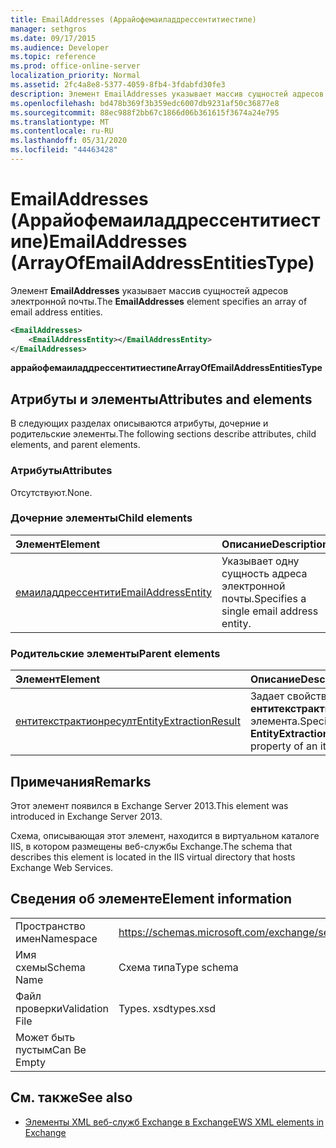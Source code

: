 ```yaml
---
title: EmailAddresses (Аррайофемаиладдрессентитиестипе)
manager: sethgros
ms.date: 09/17/2015
ms.audience: Developer
ms.topic: reference
ms.prod: office-online-server
localization_priority: Normal
ms.assetid: 2fc4a8e8-5377-4059-8fb4-3fdabfd30fe3
description: Элемент EmailAddresses указывает массив сущностей адресов электронной почты.
ms.openlocfilehash: bd478b369f3b359edc6007db9231af50c36877e8
ms.sourcegitcommit: 88ec988f2bb67c1866d06b361615f3674a24e795
ms.translationtype: MT
ms.contentlocale: ru-RU
ms.lasthandoff: 05/31/2020
ms.locfileid: "44463428"
---
```

# <a name="emailaddresses-arrayofemailaddressentitiestype"></a><span data-ttu-id="4d372-103">EmailAddresses (Аррайофемаиладдрессентитиестипе)</span><span class="sxs-lookup"><span data-stu-id="4d372-103">EmailAddresses (ArrayOfEmailAddressEntitiesType)</span></span>

<span data-ttu-id="4d372-104">Элемент **EmailAddresses** указывает массив сущностей адресов электронной почты.</span><span class="sxs-lookup"><span data-stu-id="4d372-104">The **EmailAddresses** element specifies an array of email address entities.</span></span> 
  
```XML
<EmailAddresses>
    <EmailAddressEntity></EmailAddressEntity>
</EmailAddresses>
```

 <span data-ttu-id="4d372-105">**аррайофемаиладдрессентитиестипе**</span><span class="sxs-lookup"><span data-stu-id="4d372-105">**ArrayOfEmailAddressEntitiesType**</span></span>
## <a name="attributes-and-elements"></a><span data-ttu-id="4d372-106">Атрибуты и элементы</span><span class="sxs-lookup"><span data-stu-id="4d372-106">Attributes and elements</span></span>

<span data-ttu-id="4d372-107">В следующих разделах описываются атрибуты, дочерние и родительские элементы.</span><span class="sxs-lookup"><span data-stu-id="4d372-107">The following sections describe attributes, child elements, and parent elements.</span></span>
  
### <a name="attributes"></a><span data-ttu-id="4d372-108">Атрибуты</span><span class="sxs-lookup"><span data-stu-id="4d372-108">Attributes</span></span>

<span data-ttu-id="4d372-109">Отсутствуют.</span><span class="sxs-lookup"><span data-stu-id="4d372-109">None.</span></span>
  
### <a name="child-elements"></a><span data-ttu-id="4d372-110">Дочерние элементы</span><span class="sxs-lookup"><span data-stu-id="4d372-110">Child elements</span></span>

|<span data-ttu-id="4d372-111">**Элемент**</span><span class="sxs-lookup"><span data-stu-id="4d372-111">**Element**</span></span>|<span data-ttu-id="4d372-112">**Описание**</span><span class="sxs-lookup"><span data-stu-id="4d372-112">**Description**</span></span>|
|:-----|:-----|
|[<span data-ttu-id="4d372-113">емаиладдрессентити</span><span class="sxs-lookup"><span data-stu-id="4d372-113">EmailAddressEntity</span></span>](emailaddressentity.md) <br/> |<span data-ttu-id="4d372-114">Указывает одну сущность адреса электронной почты.</span><span class="sxs-lookup"><span data-stu-id="4d372-114">Specifies a single email address entity.</span></span>  <br/> |
   
### <a name="parent-elements"></a><span data-ttu-id="4d372-115">Родительские элементы</span><span class="sxs-lookup"><span data-stu-id="4d372-115">Parent elements</span></span>

|<span data-ttu-id="4d372-116">**Элемент**</span><span class="sxs-lookup"><span data-stu-id="4d372-116">**Element**</span></span>|<span data-ttu-id="4d372-117">**Описание**</span><span class="sxs-lookup"><span data-stu-id="4d372-117">**Description**</span></span>|
|:-----|:-----|
|[<span data-ttu-id="4d372-118">ентитекстрактионресулт</span><span class="sxs-lookup"><span data-stu-id="4d372-118">EntityExtractionResult</span></span>](entityextractionresult.md) <br/> |<span data-ttu-id="4d372-119">Задает свойство **ентитекстрактионресулт** элемента.</span><span class="sxs-lookup"><span data-stu-id="4d372-119">Specifies the **EntityExtractionResult** property of an item.</span></span>  <br/> |
   
## <a name="remarks"></a><span data-ttu-id="4d372-120">Примечания</span><span class="sxs-lookup"><span data-stu-id="4d372-120">Remarks</span></span>

<span data-ttu-id="4d372-121">Этот элемент появился в Exchange Server 2013.</span><span class="sxs-lookup"><span data-stu-id="4d372-121">This element was introduced in Exchange Server 2013.</span></span>
  
<span data-ttu-id="4d372-122">Схема, описывающая этот элемент, находится в виртуальном каталоге IIS, в котором размещены веб-службы Exchange.</span><span class="sxs-lookup"><span data-stu-id="4d372-122">The schema that describes this element is located in the IIS virtual directory that hosts Exchange Web Services.</span></span>
  
## <a name="element-information"></a><span data-ttu-id="4d372-123">Сведения об элементе</span><span class="sxs-lookup"><span data-stu-id="4d372-123">Element information</span></span>

|||
|:-----|:-----|
|<span data-ttu-id="4d372-124">Пространство имен</span><span class="sxs-lookup"><span data-stu-id="4d372-124">Namespace</span></span>  <br/> |https://schemas.microsoft.com/exchange/services/2006/types  <br/> |
|<span data-ttu-id="4d372-125">Имя схемы</span><span class="sxs-lookup"><span data-stu-id="4d372-125">Schema Name</span></span>  <br/> |<span data-ttu-id="4d372-126">Схема типа</span><span class="sxs-lookup"><span data-stu-id="4d372-126">Type schema</span></span>  <br/> |
|<span data-ttu-id="4d372-127">Файл проверки</span><span class="sxs-lookup"><span data-stu-id="4d372-127">Validation File</span></span>  <br/> |<span data-ttu-id="4d372-128">Types. xsd</span><span class="sxs-lookup"><span data-stu-id="4d372-128">types.xsd</span></span>  <br/> |
|<span data-ttu-id="4d372-129">Может быть пустым</span><span class="sxs-lookup"><span data-stu-id="4d372-129">Can Be Empty</span></span>  <br/> ||
   
## <a name="see-also"></a><span data-ttu-id="4d372-130">См. также</span><span class="sxs-lookup"><span data-stu-id="4d372-130">See also</span></span>



- [<span data-ttu-id="4d372-131">Элементы XML веб-служб Exchange в Exchange</span><span class="sxs-lookup"><span data-stu-id="4d372-131">EWS XML elements in Exchange</span></span>](ews-xml-elements-in-exchange.md)

